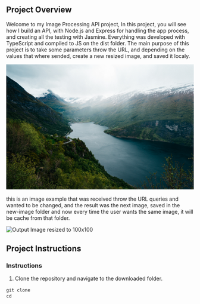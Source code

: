 [//]: # (Image References)

[image1]: ./images/fjord.jpg "Sample Input Image"
[image2]: ./new-images/fjord-100x100.png "Output Image resized to 100x100"

## Project Overview

Welcome to my Image Processing API project, In this project, you will see how I build an API, with Node.js and Express for handling the app 
process, and creating all the testing with Jasmine. Everything was developed with TypeScript and compiled to JS on the dist folder. The main purpose of this project is to take some parameters throw the URL, and depending on the values that where sended, create a new resized image, and saved it localy.

![Sample Input Image][image1]

this is an image example that was received throw the URL queries and wanted to be changed, and the result was the next image, saved in the new-image folder and now every time the user wants the same image, it will be cache from that folder.

![Output Image resized to 100x100][image2]

## Project Instructions

### Instructions

1. Clone the repository and navigate to the downloaded folder.

```
git clone 
cd 
```

